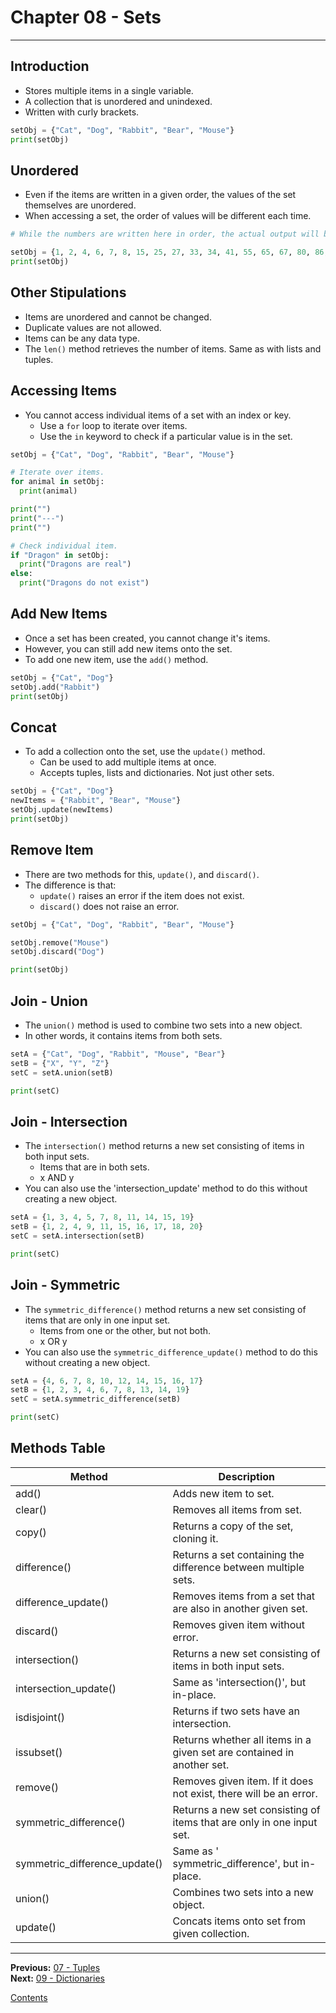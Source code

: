 # Chapter 08 - Sets

---

## Introduction
* Stores multiple items in a single variable.
* A collection that is unordered and unindexed.
* Written with curly brackets.

```python
setObj = {"Cat", "Dog", "Rabbit", "Bear", "Mouse"}
print(setObj)
```

## Unordered
* Even if the items are written in a given order, the values of the set themselves are unordered.
* When accessing a set, the order of values will be different each time.

```python
# While the numbers are written here in order, the actual output will be random.

setObj = {1, 2, 4, 6, 7, 8, 15, 25, 27, 33, 34, 41, 55, 65, 67, 80, 86, 91, 92, 96}
print(setObj)
```

## Other Stipulations
* Items are unordered and cannot be changed.
* Duplicate values are not allowed.
* Items can be any data type.
* The `len()` method retrieves the number of items. Same as with lists and tuples.

## Accessing Items
* You cannot access individual items of a set with an index or key.
	* Use a `for` loop to iterate over items.
	* Use the `in` keyword to check if a particular value is in the set.

```python
setObj = {"Cat", "Dog", "Rabbit", "Bear", "Mouse"}

# Iterate over items.
for animal in setObj:
  print(animal)

print("")
print("---")
print("")

# Check individual item.
if "Dragon" in setObj:
  print("Dragons are real")
else:
  print("Dragons do not exist")
```

## Add New Items
* Once a set has been created, you cannot change it's items.
* However, you can still add new items onto the set.
* To add one new item, use the `add()` method.

```python
setObj = {"Cat", "Dog"}
setObj.add("Rabbit")
print(setObj)
```

## Concat
* To add a collection onto the set, use the `update()` method.
	* Can be used to add multiple items at once.
	* Accepts tuples, lists and dictionaries. Not just other sets.

```python
setObj = {"Cat", "Dog"}
newItems = {"Rabbit", "Bear", "Mouse"}
setObj.update(newItems)
print(setObj)
```

## Remove Item
* There are two methods for this, `update()`, and `discard()`.
* The difference is that:
	* `update()` raises an error if the item does not exist.
	* `discard()` does not raise an error.

```python
setObj = {"Cat", "Dog", "Rabbit", "Bear", "Mouse"}

setObj.remove("Mouse")
setObj.discard("Dog")

print(setObj)
```

## Join - Union
* The `union()` method is used to combine two sets into a new object.
* In other words, it contains items from both sets.

```python
setA = {"Cat", "Dog", "Rabbit", "Mouse", "Bear"}
setB = {"X", "Y", "Z"}
setC = setA.union(setB)

print(setC)
```

## Join - Intersection
* The `intersection()` method returns a new set consisting of items in both input sets.
	* Items that are in both sets.
	* x AND y
* You can also use the 'intersection_update' method to do this without creating a new object.

```python
setA = {1, 3, 4, 5, 7, 8, 11, 14, 15, 19}
setB = {1, 2, 4, 9, 11, 15, 16, 17, 18, 20}
setC = setA.intersection(setB)

print(setC)
```

## Join - Symmetric
* The `symmetric_difference()` method returns a new set consisting of items that are only in one input set.
	* Items from one or the other, but not both.
	* x OR y
* You can also use the `symmetric_difference_update()` method to do this without creating a new object.

```python
setA = {4, 6, 7, 8, 10, 12, 14, 15, 16, 17}
setB = {1, 2, 3, 4, 6, 7, 8, 13, 14, 19}
setC = setA.symmetric_difference(setB)

print(setC)
```

## Methods Table
| Method | Description |
|---|---|
| add() | Adds new item to set. |
| clear() | Removes all items from set. |
| copy() | Returns a copy of the set, cloning it. |
| difference() | Returns a set containing the difference between multiple sets. |
| difference_update() | Removes items from a set that are also in another given set. |
| discard() | Removes given item without error. |
| intersection() | Returns a new set consisting of items in both input sets. |
| intersection_update() | Same as 'intersection()', but in-place. |
| isdisjoint() | Returns if two sets have an intersection. |
| issubset() | Returns whether all items in a given set are contained in another set. |
| remove() | Removes given item. If it does not exist, there will be an error. |
| symmetric_difference() | Returns a new set consisting of items that are only in one input set. |
| symmetric_difference_update() | Same as ' symmetric_difference', but in-place. |
| union() | Combines two sets into a new object. |
| update() | Concats items onto set from given collection. |

---

**Previous:** [07 - Tuples](./07-tuples.md)  
**Next:** [09 - Dictionaries](./09-dictionaries.md)

[Contents](./readme.md)